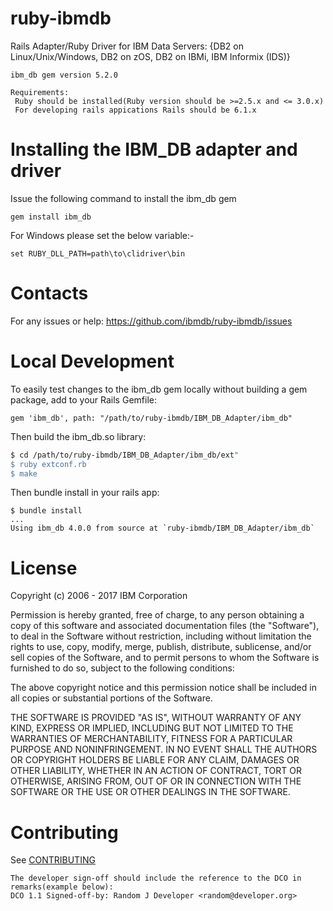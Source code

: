 ruby-ibmdb
==========
Rails Adapter/Ruby Driver for IBM Data Servers: {DB2 on Linux/Unix/Windows, DB2 on zOS, DB2 on IBMi, IBM Informix (IDS)}

```
ibm_db gem version 5.2.0

Requirements:
 Ruby should be installed(Ruby version should be >=2.5.x and <= 3.0.x)
 For developing rails appications Rails should be 6.1.x
```

 
Installing the IBM_DB adapter and driver
========================================

Issue the following command to install the ibm_db gem

```
gem install ibm_db

```

For Windows please set the below variable:-

```
set RUBY_DLL_PATH=path\to\clidriver\bin
```

Contacts
========

For any issues or help: https://github.com/ibmdb/ruby-ibmdb/issues

Local Development
=================

To easily test changes to the ibm_db gem locally without building 
a gem package, add to your Rails Gemfile:

```
gem 'ibm_db', path: "/path/to/ruby-ibmdb/IBM_DB_Adapter/ibm_db"
```

Then build the ibm_db.so library:

```bash
$ cd /path/to/ruby-ibmdb/IBM_DB_Adapter/ibm_db/ext"
$ ruby extconf.rb
$ make
```

Then bundle install in your rails app:

```
$ bundle install
...
Using ibm_db 4.0.0 from source at `ruby-ibmdb/IBM_DB_Adapter/ibm_db`
```

License
=======
Copyright (c) 2006 - 2017 IBM Corporation

Permission is hereby granted, free of charge, to any person obtaining
a copy of this software and associated documentation files (the "Software"),
to deal in the Software without restriction, including without limitation
the rights to use, copy, modify, merge, publish, distribute, sublicense, 
and/or sell copies of the Software, and to permit persons to whom the Software
is furnished to do so, subject to the following conditions:

The above copyright notice and this permission notice shall be included
in all copies or substantial portions of the Software.

THE SOFTWARE IS PROVIDED "AS IS", WITHOUT WARRANTY OF ANY KIND, EXPRESS OR IMPLIED,
INCLUDING BUT NOT LIMITED TO THE WARRANTIES OF MERCHANTABILITY, FITNESS FOR A 
PARTICULAR PURPOSE AND NONINFRINGEMENT. IN NO EVENT SHALL THE AUTHORS OR COPYRIGHT 
HOLDERS BE LIABLE FOR ANY CLAIM, DAMAGES OR OTHER LIABILITY, WHETHER IN AN ACTION 
OF CONTRACT, TORT OR OTHERWISE, ARISING FROM, OUT OF OR IN CONNECTION WITH THE 
SOFTWARE OR THE USE OR OTHER DEALINGS IN THE SOFTWARE.



Contributing
=======
See [CONTRIBUTING](https://github.com/ibmdb/ruby-ibmdb/blob/master/contributing/CONTRIBUTING.md)

```
The developer sign-off should include the reference to the DCO in remarks(example below):
DCO 1.1 Signed-off-by: Random J Developer <random@developer.org>
```
